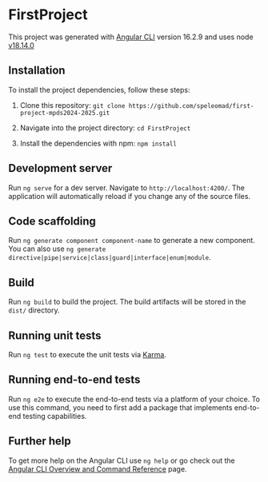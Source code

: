 # FirstProject

This project was generated with [Angular CLI](https://github.com/angular/angular-cli) version 16.2.9 and uses node [v18.14.0](https://nodejs.org/dist/v18.14.0/node-v18.14.0-x64.msi)

## Installation

To install the project dependencies, follow these steps:

1. Clone this repository:
   `git clone https://github.com/speleomad/first-project-mpds2024-2025.git` 

2. Navigate into the project directory:
   `cd FirstProject`
   
3. Install the dependencies with npm:
   `npm install`

## Development server

Run `ng serve` for a dev server. Navigate to `http://localhost:4200/`. The application will automatically reload if you change any of the source files.

## Code scaffolding

Run `ng generate component component-name` to generate a new component. You can also use `ng generate directive|pipe|service|class|guard|interface|enum|module`.

## Build

Run `ng build` to build the project. The build artifacts will be stored in the `dist/` directory.

## Running unit tests

Run `ng test` to execute the unit tests via [Karma](https://karma-runner.github.io).

## Running end-to-end tests

Run `ng e2e` to execute the end-to-end tests via a platform of your choice. To use this command, you need to first add a package that implements end-to-end testing capabilities.

## Further help

To get more help on the Angular CLI use `ng help` or go check out the [Angular CLI Overview and Command Reference](https://angular.io/cli) page.
